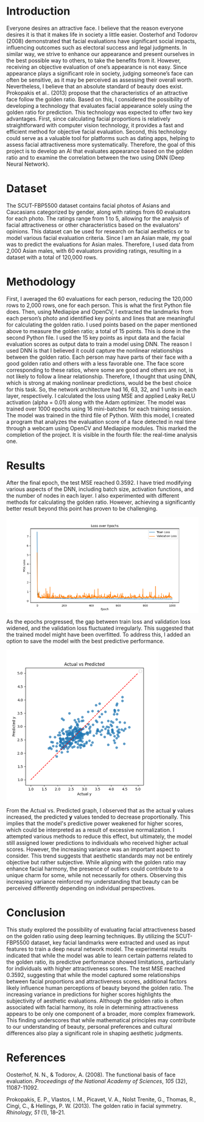# Introduction

Everyone desires an attractive face. I believe that the reason everyone desires it is that it makes life in society a little easier. Oosterhof and Todorov (2008) demonstrated that facial evaluations have significant social impacts, influencing outcomes such as electoral success and legal judgments. In similar way, we strive to enhance our appearance and present ourselves in the best possible way to others, to take the benefits from it. However, receiving an objective evaluation of one’s appearance is not easy. Since appearance plays a significant role in society, judging someone’s face can often be sensitive, as it may be perceived as assessing their overall worth. Nevertheless, I believe that an absolute standard of beauty does exist. Prokopakis et al.. (2013) propose that the characteristics of an attractive face follow the golden ratio. Based on this, I considered the possibility of developing a technology that evaluates facial appearance solely using the golden ratio for prediction. This technology was expected to offer two key advantages. First, since calculating facial proportions is relatively straightforward with computer vision technology, it provides a fast and efficient method for objective facial evaluation. Second, this technology could serve as a valuable tool for platforms such as dating apps, helping to assess facial attractiveness more systematically. Therefore, the goal of this project is to develop an AI that evaluates appearance based on the golden ratio and to examine the correlation between the two using DNN (Deep Neural Network).

# Dataset

The SCUT-FBP5500 dataset contains facial photos of Asians and Caucasians categorized by gender, along with ratings from 60 evaluators for each photo. The ratings range from 1 to 5, allowing for the analysis of facial attractiveness or other characteristics based on the evaluators' opinions. This dataset can be used for research on facial aesthetics or to model various facial evaluation criteria. Since I am an Asian male, my goal was to predict the evaluations for Asian males. Therefore, I used data from 2,000 Asian males, with 60 evaluators providing ratings, resulting in a dataset with a total of 120,000 rows.

# Methodology

First, I averaged the 60 evaluations for each person, reducing the 120,000 rows to 2,000 rows, one for each person. This is what the first Python file does. Then, using Mediapipe and OpenCV, I extracted the landmarks from each person’s photo and identified key points and lines that are meaningful for calculating the golden ratio. I used points based on the paper mentioned above to measure the golden ratio; a total of 15 points. This is done in the second Python file. I used the 15 key points as input data and the facial evaluation scores as output data to train a model using DNN. The reason I used DNN is that I believed it could capture the nonlinear relationships between the golden ratio. Each person may have parts of their face with a good golden ratio and others with a less favorable one. The face score corresponding to these ratios, where some are good and others are not, is not likely to follow a linear relationship. Therefore, I thought that using DNN, which is strong at making nonlinear predictions, would be the best choice for this task. So, the network architecture had 16, 63, 32, and 1 units in each layer, respectively. I calculated the loss using MSE and applied Leaky ReLU activation (alpha = 0.01) along with the Adam optimizer. The model was trained over 1000 epochs using 16 mini-batches for each training session. The model was trained in the third file of Python. With this model, I created a program that analyzes the evaluation score of a face detected in real time through a webcam using OpenCV and Mediapipe modules. This marked the completion of the project. It is visible in the fourth file: the real-time analysis one.

# Results

After the final epoch, the test MSE reached 0.3592. I have tried modifying various aspects of the DNN, including batch size, activation functions, and the number of nodes in each layer. I also experimented with different methods for calculating the golden ratio. However, achieving a significantly better result beyond this point has proven to be challenging.

<img src="files/AM_training_history.png" align="center" width="800">

As the epochs progressed, the gap between train loss and validation loss widened, and the validation loss fluctuated irregularly. This suggested that the trained model might have been overfitted. To address this, I added an option to save the model with the best predictive performance.

<img src="files/AM_actual_vs_predicted.png" align="center" width="400">

From the Actual vs. Predicted graph, I observed that as the actual **y** values increased, the predicted **y** values tended to decrease proportionally. This implies that the model's predictive power weakened for higher scores, which could be interpreted as a result of excessive normalization. I attempted various methods to reduce this effect, but ultimately, the model still assigned lower predictions to individuals who received higher actual scores. However, the increasing variance was an important aspect to consider. This trend suggests that aesthetic standards may not be entirely objective but rather subjective. While aligning with the golden ratio may enhance facial harmony, the presence of outliers could contribute to a unique charm for some, while not necessarily for others. Observing this increasing variance reinforced my understanding that beauty can be perceived differently depending on individual perspectives.

# Conclusion

This study explored the possibility of evaluating facial attractiveness based on the golden ratio using deep learning techniques. By utilizing the SCUT-FBP5500 dataset, key facial landmarks were extracted and used as input features to train a deep neural network model. The experimental results indicated that while the model was able to learn certain patterns related to the golden ratio, its predictive performance showed limitations, particularly for individuals with higher attractiveness scores. The test MSE reached 0.3592, suggesting that while the model captured some relationships between facial proportions and attractiveness scores, additional factors likely influence human perceptions of beauty beyond the golden ratio. The increasing variance in predictions for higher scores highlights the subjectivity of aesthetic evaluations. Although the golden ratio is often associated with facial harmony, its role in determining attractiveness appears to be only one component of a broader, more complex framework. This finding underscores that while mathematical principles may contribute to our understanding of beauty, personal preferences and cultural differences also play a significant role in shaping aesthetic judgments.

# References

Oosterhof, N. N., & Todorov, A. (2008). The functional basis of face evaluation. *Proceedings of the National Academy of Sciences*,  *105* (32), 11087-11092.

Prokopakis, E. P., Vlastos, I. M., Picavet, V. A., Nolst Trenite, G., Thomas, R., Cingi, C., & Hellings, P. W. (2013). The golden ratio in facial symmetry. *Rhinology, 51* (1), 18–21.

